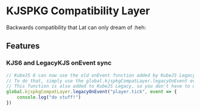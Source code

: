 # KJSPKG Compatibility Layer

Backwards compatibility that Lat can only dream of :heh:

## Features

### KJS6 and LegacyKJS onEvent sync

```js
// KubeJS 6 can now use the old onEvent function added by KubeJS Legacy
// To do that, simply use the global.kjspkgCompatLayer.legacyOnEvent event instead of the regular onEvent
// This function is also added to KubeJS Legacy, so you don't have to write two different cases for different versions
global.kjspkgCompatLayer.legacyOnEvent("player.tick", event => {
    console.log("do stuff!")
})
```
